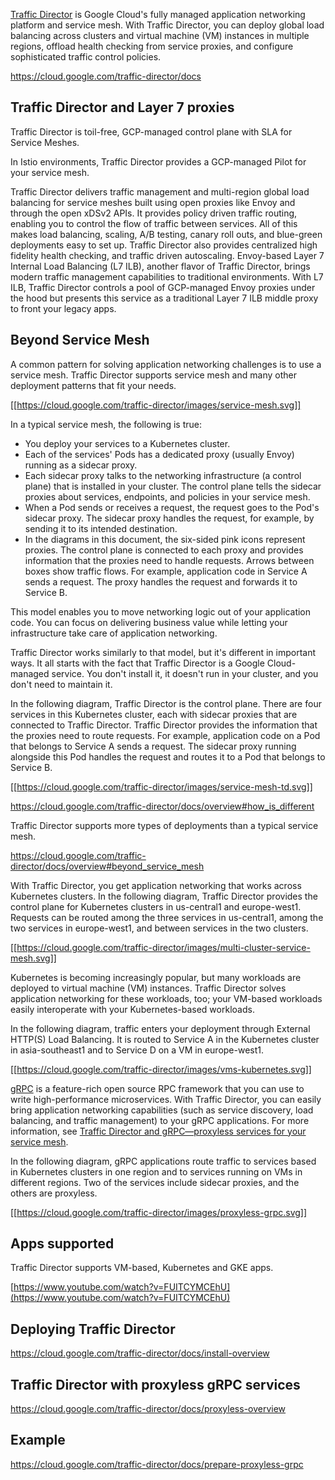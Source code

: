 [Traffic Director](https://cloud.google.com/traffic-director/docs
) is Google Cloud's fully managed application networking platform and service mesh. With Traffic Director, you can deploy global load balancing across clusters and virtual machine (VM) instances in multiple regions, offload health checking from service proxies, and configure sophisticated traffic control policies.

https://cloud.google.com/traffic-director/docs

## Traffic Director and Layer 7 proxies

Traffic Director is toil-free, GCP-managed control plane with SLA for Service Meshes.

In Istio environments, Traffic Director provides a GCP-managed Pilot for your service mesh. 

Traffic Director delivers traffic management and multi-region global load balancing for service meshes built using open proxies like Envoy and through the open xDSv2 APIs. It provides policy driven traffic routing, enabling you to control the flow of traffic between services. All of this makes load balancing, scaling, A/B testing, canary roll outs, and blue-green deployments easy  to set up. Traffic Director also provides centralized high fidelity health checking, and traffic driven autoscaling. Envoy-based Layer 7 Internal Load Balancing (L7 ILB), another flavor of Traffic Director, brings modern traffic management capabilities to traditional environments. With L7 ILB, Traffic Director controls a pool of GCP-managed Envoy proxies under the hood but presents this service as a traditional Layer 7 ILB middle proxy to front your legacy apps. 

## Beyond Service Mesh

A common pattern for solving application networking challenges is to use a service mesh. Traffic Director supports service mesh and many other deployment patterns that fit your needs.



[[https://cloud.google.com/traffic-director/images/service-mesh.svg]]

In a typical service mesh, the following is true:

- You deploy your services to a Kubernetes cluster.
- Each of the services' Pods has a dedicated proxy (usually Envoy) running as a sidecar proxy.
- Each sidecar proxy talks to the networking infrastructure (a control plane) that is installed in your cluster. The control plane tells the sidecar proxies about services, endpoints, and policies in your service mesh.
- When a Pod sends or receives a request, the request goes to the Pod's sidecar proxy. The sidecar proxy handles the request, for example, by sending it to its intended destination.
- In the diagrams in this document, the six-sided pink icons represent proxies. The control plane is connected to each proxy and provides information that the proxies need to handle requests. Arrows between boxes show traffic flows. For example, application code in Service A sends a request. The proxy handles the request and forwards it to Service B.

This model enables you to move networking logic out of your application code. You can focus on delivering business value while letting your infrastructure take care of application networking.



Traffic Director works similarly to that model, but it's different in important ways. It all starts with the fact that Traffic Director is a Google Cloud-managed service. You don't install it, it doesn't run in your cluster, and you don't need to maintain it.

In the following diagram, Traffic Director is the control plane. There are four services in this Kubernetes cluster, each with sidecar proxies that are connected to Traffic Director. Traffic Director provides the information that the proxies need to route requests. For example, application code on a Pod that belongs to Service A sends a request. The sidecar proxy running alongside this Pod handles the request and routes it to a Pod that belongs to Service B.


[[https://cloud.google.com/traffic-director/images/service-mesh-td.svg]]

https://cloud.google.com/traffic-director/docs/overview#how_is_different

Traffic Director supports more types of deployments than a typical service mesh.



https://cloud.google.com/traffic-director/docs/overview#beyond_service_mesh


With Traffic Director, you get application networking that works across Kubernetes clusters. In the following diagram, Traffic Director provides the control plane for Kubernetes clusters in us-central1 and europe-west1. Requests can be routed among the three services in us-central1, among the two services in europe-west1, and between services in the two clusters.

[[https://cloud.google.com/traffic-director/images/multi-cluster-service-mesh.svg]]


Kubernetes is becoming increasingly popular, but many workloads are deployed to virtual machine (VM) instances. Traffic Director solves application networking for these workloads, too; your VM-based workloads easily interoperate with your Kubernetes-based workloads.

In the following diagram, traffic enters your deployment through External HTTP(S) Load Balancing. It is routed to Service A in the Kubernetes cluster in asia-southeast1 and to Service D on a VM in europe-west1.



[[https://cloud.google.com/traffic-director/images/vms-kubernetes.svg]]


[gRPC](GRPC) is a feature-rich open source RPC framework that you can use to write high-performance microservices. With Traffic Director, you can easily bring application networking capabilities (such as service discovery, load balancing, and traffic management) to your gRPC applications. For more information, see [Traffic Director and gRPC—proxyless services for your service mesh](https://cloud.google.com/blog/products/networking/traffic-director-supports-proxyless-grpc).

In the following diagram, gRPC applications route traffic to services based in Kubernetes clusters in one region and to services running on VMs in different regions. Two of the services include sidecar proxies, and the others are proxyless.


[[https://cloud.google.com/traffic-director/images/proxyless-grpc.svg]]



## Apps supported

Traffic Director supports VM-based, Kubernetes and GKE apps.

[https://www.youtube.com/watch?v=FUITCYMCEhU](https://www.youtube.com/watch?v=FUITCYMCEhU)

## Deploying Traffic Director

https://cloud.google.com/traffic-director/docs/install-overview

## Traffic Director with proxyless gRPC services 

https://cloud.google.com/traffic-director/docs/proxyless-overview

## Example

https://cloud.google.com/traffic-director/docs/prepare-proxyless-grpc